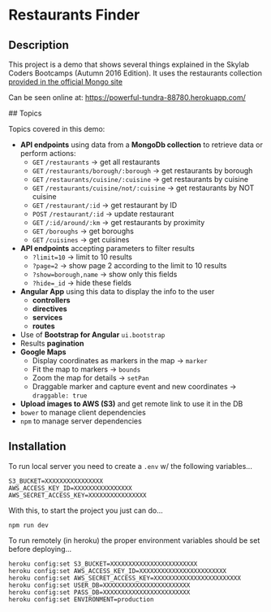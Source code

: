 # Restaurants Finder

## Description 

This project is a demo that shows several things explained in the Skylab Coders Bootcamps (Autumn 2016 Edition). It uses the restaurants collection [provided in the official Mongo site](https://docs.mongodb.com/getting-started/shell/import-data/)

Can be seen online at: https://powerful-tundra-88780.herokuapp.com/

## Topics

Topics covered in this demo:

- **API endpoints** using data from a **MongoDb collection** to retrieve data or perform actions:
    + `GET` `/restaurants` → get all restaurants
    + `GET` `/restaurants/borough/:borough` → get restaurants by borough
    + `GET` `/restaurants/cuisine/:cuisine` → get restaurants by cuisine
    + `GET` `/restaurants/cuisine/not/:cuisine` → get restaurants by NOT cuisine
    + `GET` `/restaurant/:id`  → get restaurant by ID
    + `POST` `/restaurant/:id` → update restaurant
    + `GET` `/:id/around/:km` → get restaurants by proximity
    + `GET` `/boroughs`  → get boroughs
    + `GET` `/cuisines`  → get cuisines
- **API endpoints** accepting parameters to filter results
    - `?limit=10` → limit to 10 results
    - `?page=2` → show page 2 according to the limit to 10 results
    - `?show=borough,name` → show only this fields
    - `?hide=_id` → hide these fields
- **Angular App** using this data to display the info to the user
    + **controllers**
    + **directives**
    + **services**
    + **routes**
- Use of **Bootstrap for Angular** `ui.bootstrap`
- Results **pagination**
- **Google Maps**
    + Display coordinates as markers in the map → `marker`
    + Fit the map to markers → `bounds`
    + Zoom the map for details → `setPan`
    + Draggable marker and capture event and new coordinates → `draggable: true`
- **Upload images to AWS (S3)** and get remote link to use it in the DB
- `bower` to manage client dependencies
- `npm` to manage server dependencies

## Installation

To run local server you need to create a `.env` w/ the following variables...

    S3_BUCKET=XXXXXXXXXXXXXXXX
    AWS_ACCESS_KEY_ID=XXXXXXXXXXXXXXXX
    AWS_SECRET_ACCESS_KEY=XXXXXXXXXXXXXXXX

With this, to start the project you just can do... 

    npm run dev

To run remotely (in heroku) the proper environment variables should be set before deploying...

    heroku config:set S3_BUCKET=XXXXXXXXXXXXXXXXXXXXXXXX
    heroku config:set AWS_ACCESS_KEY_ID=XXXXXXXXXXXXXXXXXXXXXXXX
    heroku config:set AWS_SECRET_ACCESS_KEY=XXXXXXXXXXXXXXXXXXXXXXXX
    heroku config:set USER_DB=XXXXXXXXXXXXXXXXXXXXXXXX
    heroku config:set PASS_DB=XXXXXXXXXXXXXXXXXXXXXXXX
    heroku config:set ENVIRONMENT=production





